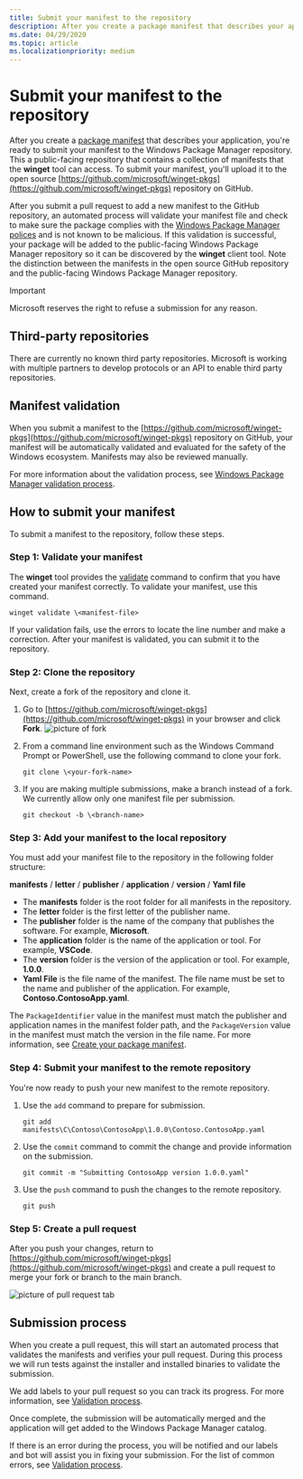 ```yaml
---
title: Submit your manifest to the repository
description: After you create a package manifest that describes your application, you're ready to submit your manifest to the Windows Package Manager repository.
ms.date: 04/29/2020
ms.topic: article
ms.localizationpriority: medium
---
```


# Submit your manifest to the repository

After you create a [package manifest](manifest.md) that describes your application, you're ready to submit your manifest to the Windows Package Manager repository. This a public-facing repository that contains a collection of manifests that the **winget** tool can access. To submit your manifest, you'll upload it to the open source [https://github.com/microsoft/winget-pkgs](https://github.com/microsoft/winget-pkgs) repository on GitHub.

After you submit a pull request to add a new manifest to the GitHub repository, an automated process will validate your manifest file and check to make sure the package complies with the [Windows Package Manager polices](windows-package-manager-policies.md) and is not known to be malicious. If this validation is successful, your package will be added to the public-facing Windows Package Manager repository so it can be discovered by the **winget** client tool. Note the distinction between the manifests in the open source GitHub repository and the public-facing Windows Package Manager repository.

> [!IMPORTANT]
> Microsoft reserves the right to refuse a submission for any reason.

## Third-party repositories

There are currently no known third party repositories. Microsoft is working with multiple partners to develop protocols or an API to enable third party repositories.

## Manifest validation

When you submit a manifest to the [https://github.com/microsoft/winget-pkgs](https://github.com/microsoft/winget-pkgs) repository on GitHub, your manifest will be automatically validated and evaluated for the safety of the Windows ecosystem. Manifests may also be reviewed manually.

For more information about the validation process, see [Windows Package Manager validation process](winget-validation.md).

## How to submit your manifest

To submit a manifest to the repository, follow these steps.

### Step 1: Validate your manifest

The **winget** tool provides the [validate](..\winget\validate.md) command to confirm that you have created your manifest correctly. To validate your manifest, use this command.

```CMD
winget validate \<manifest-file>
```

If your validation fails, use the errors to locate the line number and make a correction. After your manifest is validated, you can submit it to the repository.

### Step 2: Clone the repository

Next, create a fork of the repository and clone it.

1. Go to [https://github.com/microsoft/winget-pkgs](https://github.com/microsoft/winget-pkgs) in your browser and click **Fork**.
    ![picture of fork](images\fork.png)

2. From a command line environment such as the Windows Command Prompt or PowerShell, use the following command to clone your fork.
    ```CMD
    git clone \<your-fork-name>
    ```

 3. If you are making multiple submissions, make a branch instead of a fork. We currently allow only one manifest file per submission.
    ```CMD
    git checkout -b \<branch-name>
    ```

### Step 3: Add your manifest to the local repository

You must add your manifest file to the repository in the following folder structure:

**manifests** / **letter** / **publisher** / **application** / **version** / **Yaml file**

* The **manifests** folder is the root folder for all manifests in the repository.
* The **letter** folder is the first letter of the publisher name.
* The **publisher** folder is the name of the company that publishes the software. For example, **Microsoft**.
* The **application** folder is the name of the application or tool. For example, **VSCode**.
* The **version** folder is the version of the application or tool. For example, **1.0.0**.
* **Yaml File** is the file name of the manifest. The file name must be set to the name and publisher of the application. For example, **Contoso.ContosoApp.yaml**.

The `PackageIdentifier` value in the manifest must match the publisher and application names in the manifest folder path, and the `PackageVersion` value in the manifest must match the version in the file name. For more information, see [Create your package manifest](manifest.md#tips-and-best-practices).

### Step 4: Submit your manifest to the remote repository

You're now ready to push your new manifest to the remote repository.

1. Use the `add` command to prepare for submission.
    ```CMD
    git add manifests\C\Contoso\ContosoApp\1.0.0\Contoso.ContosoApp.yaml
    ```

2. Use the `commit` command to commit the change and provide information on the submission.
    ```CMD
    git commit -m "Submitting ContosoApp version 1.0.0.yaml"
    ```

3. Use the `push` command to push the changes to the remote repository.
    ```CMD
    git push
    ```

### Step 5: Create a pull request

After you push your changes, return to [https://github.com/microsoft/winget-pkgs](https://github.com/microsoft/winget-pkgs) and create a pull request to merge your fork or branch to the main branch.

![picture of pull request tab](images\pull-request.png)

## Submission process

When you create a pull request, this will start an automated process that validates the manifests and verifies your pull request. During this process we will run tests against the installer and installed binaries to validate the submission.

We add labels to your pull request so you can track its progress. For more information, see [Validation process](winget-validation.md).  

Once complete, the submission will be automatically merged and the application will get added to the Windows Package Manager catalog.

If there is an error during the process, you will be notified and our labels and bot will assist you in fixing your submission. For the list of common errors, see [Validation process](winget-validation.md).  
